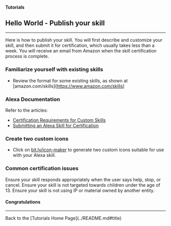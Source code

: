 #### Tutorials
## Hello World - Publish your skill <a id="title"></a>
<hr />

Here is how to publish your skill.  You will first describe and customize your skill,
and then submit it for certification, which usually takes less than a week.
You will receive an email from Amazon when the skill certification process is complete.


### Familiarize yourself with existing skills
+ Review the format for some existing skills, as shown at [amazon.com/skills](https://www.amazon.com/skills]

### Alexa Documentation
Refer to the articles:

 + [Certification Requirements for Custom Skills](https://developer.amazon.com/public/solutions/alexa/alexa-skills-kit/docs/alexa-skills-kit-submission-checklist)
 + [Submitting an Alexa Skill for Certification](https://developer.amazon.com/public/solutions/alexa/alexa-skills-kit/docs/publishing-an-alexa-skill)


### Create two custom icons

 + Click on [bit.ly/icon-maker](https://bit.ly/icon-maker) to generate two custom icons suitable for use with your Alexa skill.

### Common certification issues

Ensure your skill responds appropriately when the user says help, stop, or cancel.
Ensure your skill is not targeted towards children under the age of 13.
Ensure your skill is not using IP or material owned by another entity.



#### Congratulations

<hr />
Back to the [Tutorials Home Page](../README.md#title)
